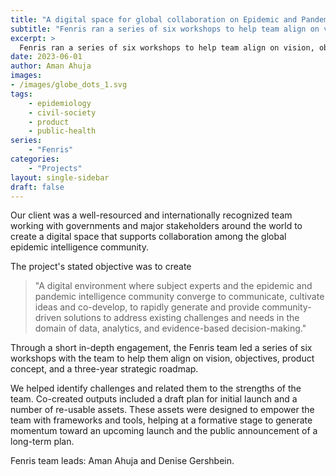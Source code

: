 ```yaml
---
title: "A digital space for global collaboration on Epidemic and Pandemic Intelligence" 
subtitle: "Fenris ran a series of six workshops to help team align on vision, objectives, product concept, and a three-year strategic roadmap."
excerpt: >
  Fenris ran a series of six workshops to help team align on vision, objectives, product concept, and a three-year strategic roadmap.
date: 2023-06-01
author: Aman Ahuja
images:
- /images/globe_dots_1.svg
tags:
    - epidemiology
    - civil-society
    - product
    - public-health
series:
    - "Fenris"
categories: 
    - "Projects"
layout: single-sidebar
draft: false
---
```


Our client was a well-resourced and internationally recognized team working
with governments and major stakeholders around the world to create a digital
space that supports collaboration among the global epidemic intelligence community. 

The project's stated objective was to create
> "A digital environment where subject experts and the epidemic and pandemic
> intelligence community converge to communicate, cultivate ideas and
> co-develop, to rapidly generate and provide community-driven solutions to
> address existing challenges and needs in the domain of data, analytics, and
> evidence-based decision-making."

Through a short in-depth engagement, the Fenris team led a series of six
workshops with the team to help them align on vision, objectives, product
concept, and a three-year strategic roadmap.

We helped identify challenges and related them to the strengths of the team.
Co-created outputs included a draft plan for initial launch and a number
of re-usable assets. These assets were designed to empower the team with
frameworks and tools, helping at a formative stage to generate momentum
toward an upcoming launch and the public announcement of a long-term plan.

Fenris team leads: Aman Ahuja and Denise Gershbein.
